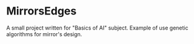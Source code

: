 MirrorsEdges
============

A small project written for "Basics of AI" subject. Example of use genetic algorithms for mirror's design.

